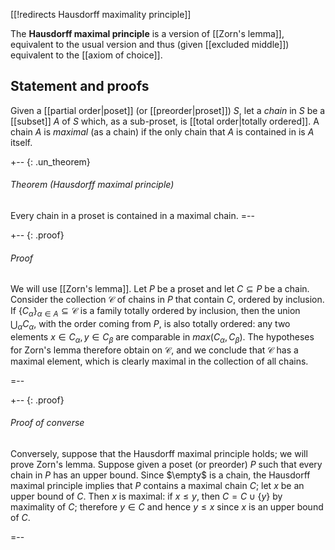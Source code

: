 [[!redirects Hausdorff maximality principle]]


The __Hausdorff maximal principle__ is a version of [[Zorn's lemma]], equivalent to the usual version and thus (given [[excluded middle]]) equivalent to the [[axiom of choice]].

## Statement and proofs

Given a [[partial order|poset]] (or [[preorder|proset]]) $S$, let a _chain_ in $S$ be a [[subset]] $A$ of $S$ which, as a sub-proset, is [[total order|totally ordered]].  A chain $A$ is _maximal_ (as a chain) if the only chain that $A$ is contained in is $A$ itself.

+-- {: .un_theorem}
###### Theorem (Hausdorff maximal principle)

Every chain in a proset is contained in a maximal chain.
=--

+-- {: .proof}
###### Proof

We will use [[Zorn's lemma]]. Let $P$ be a proset and let $C \subseteq P$ be a chain. Consider the collection $\mathcal{C}$ of chains in $P$ that contain $C$, ordered by inclusion. If $\{C_\alpha\}_{\alpha \in A} \subseteq \mathcal{C}$ is a family totally ordered by inclusion, then the union $\bigcup_\alpha C_\alpha$, with the order coming from $P$, is also totally ordered: any two elements $x \in C_\alpha, y \in C_\beta$ are comparable in $max(C_\alpha, C_\beta)$. The hypotheses for Zorn's lemma therefore obtain on $\mathcal{C}$, and we conclude that $\mathcal{C}$ has a maximal element, which is clearly maximal in the collection of all chains. 

=--

+-- {: .proof}
###### Proof of converse

Conversely, suppose that the Hausdorff maximal principle holds; we will prove Zorn's lemma. Suppose given a poset (or preorder) $P$ such that every chain in $P$ has an upper bound. Since $\empty$ is a chain, the Hausdorff maximal principle implies that $P$ contains a maximal chain $C$; let $x$ be an upper bound of $C$. Then $x$ is maximal: if $x \leq y$, then $C = C \cup \{y\}$ by maximality of $C$; therefore $y \in C$ and hence $y \leq x$ since $x$ is an upper bound of $C$. 

=--